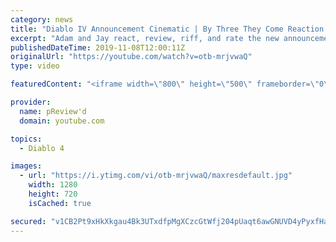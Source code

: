 ```yaml
---
category: news
title: "Diablo IV Announcement Cinematic | By Three They Come Reaction / Review / Rating"
excerpt: "Adam and Jay react, review, riff, and rate the new announcement cinematic everyone wanted to see last year at Blizzcon, Diablo IV 'By Three They Come'."
publishedDateTime: 2019-11-08T12:00:11Z
originalUrl: "https://youtube.com/watch?v=otb-mrjvwaQ"
type: video

featuredContent: "<iframe width=\"800\" height=\"500\" frameborder=\"0\" src=\"https://www.youtube.com/embed/otb-mrjvwaQ\" allow=\"accelerometer; autoplay; encrypted-media; gyroscope; picture-in-picture\" allowfullscreen></iframe>"

provider:
  name: pReview'd
  domain: youtube.com

topics:
  - Diablo 4

images:
  - url: "https://i.ytimg.com/vi/otb-mrjvwaQ/maxresdefault.jpg"
    width: 1280
    height: 720
    isCached: true

secured: "v1CB2Pt9xHkXkgau4Bk3UTxdfpMgXCzcGtWfj204pUaqt6awGNUVD4yPyxfHaFMJQVf1BlgQs12ZQNRBAuqbxenHodH9tJidUddEc4pQg6h7S1ymuRmHDY5NYBOg/WoJYI98iVHxI7A0mtxHc7GUbYnl28T19jyXcWqDiHz4TKlsGqJgzbeorxOco6My+bLkhI6RM4Gat5NdnGMVlzk+E3cHXh3XGLdbvB0H9nPrc0uD2eYcLAAdPmsYGXRTEHNQ6TBIIwOcqaDpWfCOp8YmXnxxXHWE1mO3A4EU1C/BykkHthr0+FTOx+k4JxtyUI15XIBQwAJdAu9KAIEfb6n+NhSbDId6PER/ZYsj1Z0zN+7/W9/7gRDVChjusKh1YfZ7hLclEHvrW3iPPbcxPdQ8Rz7QB43Sp1RKp0NtlarmS6iLNrP5tVZVCriCXspxYVX0;Q9A9bIXFfc4VSLTgzMggvQ=="
---
```


